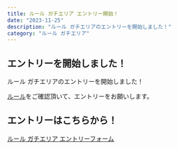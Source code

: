 ```yaml
---
title: ルール ガチエリア エントリー開始！
date: "2023-11-25"
description: "ルール ガチエリアのエントリーを開始しました！"
category: "ルール ガチエリア"
---
```


## エントリーを開始しました！

ルール ガチエリアのエントリーを開始しました！

[ルール](./rule.html)をご確認頂いて、エントリーをお願いします。


## エントリーはこちらから！

[ルール ガチエリア エントリーフォーム](https://forms.gle/hMmdnCzNgNDUUywz5)
